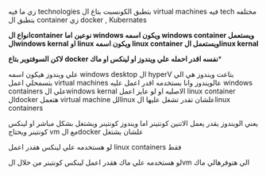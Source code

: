 زي ما فيه technologies بتطبق الكونسبت بتاع ال virtual machines 
فيه tech مختلفه بتطبق ال container
زي docker , Kubernates 

**انواع الcontainer نوعين** 
**اما windows ويكون اسمه windows container ويستعمل الwindows kernal**
**او linux ويكون اسمه linux container ويستعمل الlinux kernal**

**لاكن السوفتوير بتاع docker نفسه اقدر احمله علي ويندوز او لينكس او ماك***


علي ويندوز هيكون اسمه windows desktop 
ال hyperV بتاعت ويندوز هي الي بتسمحلي اعمل virtual machines عالويندوز 
وانا بستخدمه 
اقدر اعمل عليه windows containers علي الwindows kernal الاصليه 
او لو عايز اعمل linux container الdocker هتعمل virtual machine للlinux علشان تقدر تشغل عليها الlinux containers 

يعني الويندوز يقدر يعمل الاتنين كونتينر 
اما ويندوز كونتينر ويشتغل بشكل مباشر 
او لينكس كونتينر ويحتاج vm مع الdocker علشان يشتغل 

لو هستخدمه علي لينكس 
هقدر اعمل linux containers فقط

لو هستخدمه علي ماك 
هقدر اعمل لينكس كونتينر من خلال الvm الي هتوفرهالي ماك 